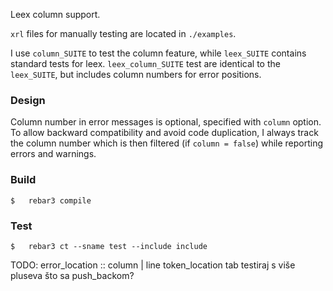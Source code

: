 Leex column support.

`xrl` files for manually testing are located in `./examples`.

I use `column_SUITE` to test the column feature, while `leex_SUITE` contains standard tests for leex.
`leex_column_SUITE` test are identical to the `leex_SUITE`, but includes column numbers for error positions.

### Design
Column number in error messages is optional, specified with `column` option.
To allow backward compatibility and avoid code duplication, I always track the column number which is then filtered (if `column = false`) while reporting errors and warnings.

### Build

    $   rebar3 compile

### Test

    $   rebar3 ct --sname test --include include

TODO:
error_location :: column | line
token_location
tab
testiraj s više pluseva
što sa push_backom?